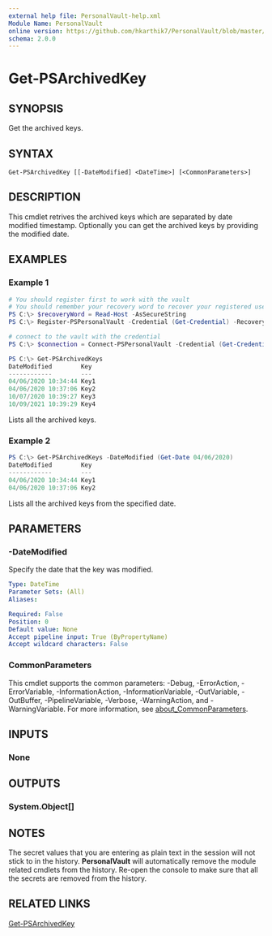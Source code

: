 ```yaml
---
external help file: PersonalVault-help.xml
Module Name: PersonalVault
online version: https://github.com/hkarthik7/PersonalVault/blob/master/docs/Get-PSArchivedKey.md
schema: 2.0.0
---
```


# Get-PSArchivedKey

## SYNOPSIS
Get the archived keys.

## SYNTAX

```
Get-PSArchivedKey [[-DateModified] <DateTime>] [<CommonParameters>]
```

## DESCRIPTION
This cmdlet retrives the archived keys which are separated by date modified timestamp.
Optionally you can get the archived keys by providing the modified date.

## EXAMPLES

### Example 1
```powershell
# You should register first to work with the vault
# You should remember your recovery word to recover your registered username and password
PS C:\> $recoveryWord = Read-Host -AsSecureString
PS C:\> Register-PSPersonalVault -Credential (Get-Credential) -RecoveryWord $recoveryWord

# connect to the vault with the credential
PS C:\> $connection = Connect-PSPersonalVault -Credential (Get-Credential)

PS C:\> Get-PSArchivedKeys
DateModified        Key
------------        ---
04/06/2020 10:34:44 Key1
04/06/2020 10:37:06 Key2
10/07/2020 10:39:27 Key3
10/09/2021 10:39:29 Key4
```

Lists all the archived keys.

### Example 2
```powershell
PS C:\> Get-PSArchivedKeys -DateModified (Get-Date 04/06/2020)
DateModified        Key
------------        ---
04/06/2020 10:34:44 Key1
04/06/2020 10:37:06 Key2
```

Lists all the archived keys from the specified date.

## PARAMETERS

### -DateModified
Specify the date that the key was modified.

```yaml
Type: DateTime
Parameter Sets: (All)
Aliases:

Required: False
Position: 0
Default value: None
Accept pipeline input: True (ByPropertyName)
Accept wildcard characters: False
```

### CommonParameters
This cmdlet supports the common parameters: -Debug, -ErrorAction, -ErrorVariable, -InformationAction, -InformationVariable, -OutVariable, -OutBuffer, -PipelineVariable, -Verbose, -WarningAction, and -WarningVariable. For more information, see [about_CommonParameters](http://go.microsoft.com/fwlink/?LinkID=113216).

## INPUTS

### None
## OUTPUTS

### System.Object[]
## NOTES
The secret values that you are entering as plain text in the session will not stick to in the history. **PersonalVault** will automatically remove the module related cmdlets from the history. Re-open the console to make sure that all the secrets are removed from the history.

## RELATED LINKS

[Get-PSArchivedKey](https://github.com/hkarthik7/PersonalVault/blob/master/docs/Get-PSArchivedKey.md)


